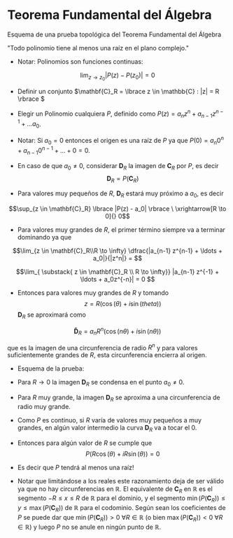 # Teorema Fundamental del Álgebra

Esquema de una prueba topológica del Teorema Fundamental del Álgebra

"Todo polinomio tiene al menos una raíz en el plano complejo."

- Notar: Polinomios son funciones continuas:


$$ \lim_{z \to z_0} {|P(z) - P(z_0)|} = 0$$

- Definir un conjunto $\mathbf{C}_R = \lbrace z \in \mathbb{C} : |z| = R \rbrace $

- Elegir un Polinomio cualquiera $P$, definido como $P(z) = a_n z^n + a_{n-1} z^{n-1} + \ldots a_0$.

- Notar: Si $a_0 = 0$ entonces el origen es una raíz de $P$ ya que $P(0) = a_n 0^n + a_{n-1} 0^{n-1} + \ldots + 0 = 0$.

- En caso de que $a_0 \neq 0$, considerar $\mathbf{D}_R$ la imagen de $\mathbf{C}_R$ por $P$, es decir $$\mathbf{D}_R = P \left( \mathbf{C}_R \right)$$

- Para valores muy pequeños de $R$, $\mathbf{D}_R$ estará muy próximo a $a_0$, es decir

$$\sup_{z \in \mathbf{C}_R} \lbrace |P(z) - a_0| \rbrace \ \xrightarrow[R \to 0]{} 0$$

- Para valores muy grandes de $R$, el primer término siempre va a terminar dominando ya que

$$\lim_{z \in \mathbf{C}_R\\R \to \infty}
\dfrac{|a_{n-1} z^{n-1} + \ldots + a_0|}{|z^n|} = $$

$$\lim_{ \substack{  z \in \mathbf{C}_R \\ R \to \infty}} |a_{n-1} z^{-1} + \ldots + a_0z^{-n}| = 0 $$

- Entonces para valores muy grandes de $R$ y tomando $$z = R \left( \cos(\theta) + i \sin(theta) \right) $$ $\mathbf{D}_R$ se aproximará como

$$\mathbf{\tilde{D}}_R =  a_n R^n\left( \cos( n \theta) + i \sin(n\theta) \right)$$

que es la imagen de una circunferencia de radio $R^n$ y para valores suficientemente grandes de $R$, esta circunferencia encierra al origen.

- Esquema de la prueba:

- Para $R \rightarrow 0$  la imagen $\mathbf{D}_R$ se condensa en el punto $a_0 \neq 0$.

- Para $R$ muy grande, la imagen $\mathbf{D}_R$ se aproxima a una circunferencia de radio muy grande.

- Como $P$ es continuo, si $R$ varía de valores muy pequeños a muy grandes, en algún valor intermedio la curva $\mathbf{D}_R$ va a tocar el $0$.
                
- Entonces para algún valor de $R$ se cumple que $$P \left( R\cos(\theta) + i R\sin(\theta) \right) = 0$$

- Es decir que $P$ tendrá al menos una raíz!

- Notar que limitándose a los reales este razonamiento deja de ser válido ya que no hay circunferencias en $\mathbb{R}$.
El equivalente de $\mathbf{C}_R$ en $\mathbb{R}$ es el segmento $-R \leq x \leq R$ de $\mathbb{R}$ para el dominio, y el segmento $\min \left( P \left( \mathbf{C}_R \right) \right) \leq y \leq \max \left( P \left( \mathbf{C}_R \right) \right)$ de $\mathbb{R}$ para el codominio.
Según sean los coeficientes de $P$ se puede dar que $\min \left( P \left( \mathbf{C}_R \right) \right) > 0$  $\forall R \in \mathbb{R}$ (o bien $\max \left( P \left( \mathbf{C}_R \right) \right) < 0$  $\forall R \in \mathbb{R}$) y luego $P$ no se anule en ningún punto de $\mathbb{R}$.
